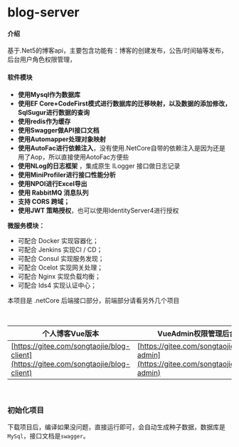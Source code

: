 # blog-server

#### 介绍
基于.Net5的博客api，主要包含功能有：博客的创建发布，公告/时间轴等发布，后台用户角色权限管理，

#### 软件模块
- **使用Mysql作为数据库** 
- **使用EF Core+CodeFirst模式进行数据库的迁移映射，以及数据的添加修改，SqlSugur进行数据的查询**
- **使用redis作为缓存** 
- **使用Swagger做API接口文档** 
- **使用Automapper处理对象映射** 
- **使用AutoFac进行依赖注入**，没有使用.NetCore自带的依赖注入是因为还是用了Aop，所以直接使用AotoFac方便些
- **使用NLog的日志框架** ，集成原生 ILogger 接口做日志记录
- **使用MiniProfiler进行接口性能分析** 
- **使用NPOI进行Excel导出** 
- **使用 RabbitMQ 消息队列**
- **支持 CORS 跨域；**
- **使用JWT 策略授权**，也可以使用IdentityServer4进行授权
&nbsp;
&nbsp;

**微服务模块：**
- 可配合 Docker 实现容器化；
- 可配合 Jenkins 实现CI / CD；
- 可配合 Consul 实现服务发现；
- 可配合 Ocelot 实现网关处理；
- 可配合 Nginx  实现负载均衡；
- 可配合 Ids4   实现认证中心；


本项目是 .netCore 后端接口部分，前端部分请看另外几个项目
 
&nbsp;
&nbsp;

|个人博客Vue版本|VueAdmin权限管理后台|
|-|-|
|[https://gitee.com/songtaojie/blog-client](https://gitee.com/songtaojie/blog-client)|[https://gitee.com/songtaojie/blog-admin](https://gitee.com/songtaojie/blog-admin)|


&nbsp;

### 初始化项目
 

下载项目后，编译如果没问题，直接运行即可，会自动生成种子数据，数据库是`MySql`，接口文档是`swagger`。    




